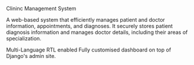 
Clininc Management System

A web-based system that efficiently manages patient and doctor information, appointments, and diagnoses. 
It securely stores patient diagnosis information and manages doctor details, including their areas of specialization. 

Multi-Language
RTL enabled
Fully customised dashboard on top of Django's admin site.

